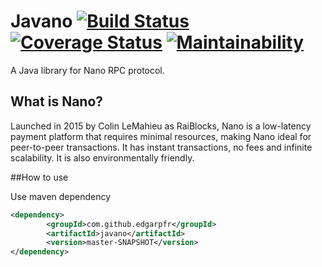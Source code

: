 # Javano [![Build Status](https://travis-ci.org/edgarpf/javano.svg?branch=master)](https://travis-ci.org/edgarpf/javano) [![Coverage Status](https://coveralls.io/repos/github/edgarpf/javano/badge.svg?branch=master)](https://coveralls.io/github/edgarpf/javano?branch=master) [![Maintainability](https://api.codeclimate.com/v1/badges/7150b2be47db9d893f5d/maintainability)](https://codeclimate.com/github/edgarpf/javano/maintainability)

A Java library for Nano RPC protocol.

## What is Nano?

Launched in 2015 by Colin LeMahieu as RaiBlocks, Nano is a low-latency payment platform that requires minimal resources, making Nano ideal for peer-to-peer transactions. It has instant transactions, no fees and infinite scalability. It is also environmentally friendly.

##How to use

Use maven dependency

```xml
<dependency>
	    <groupId>com.github.edgarpfr</groupId>
	    <artifactId>javano</artifactId>
	    <version>master-SNAPSHOT</version>
</dependency>
```
